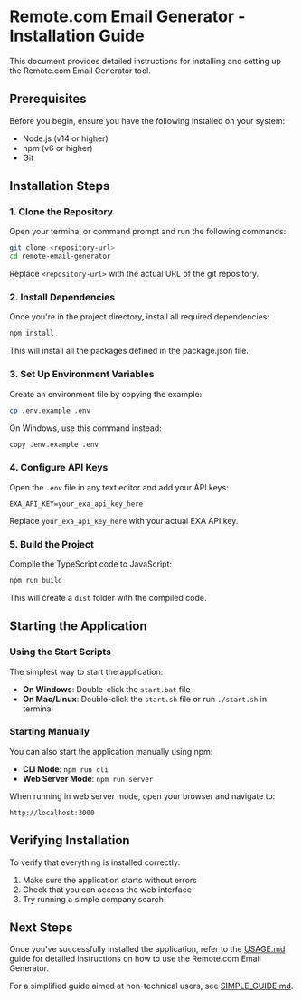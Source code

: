 # Remote.com Email Generator - Installation Guide

This document provides detailed instructions for installing and setting up the Remote.com Email Generator tool.

## Prerequisites

Before you begin, ensure you have the following installed on your system:

- Node.js (v14 or higher)
- npm (v6 or higher)
- Git

## Installation Steps

### 1. Clone the Repository

Open your terminal or command prompt and run the following commands:

```bash
git clone <repository-url>
cd remote-email-generator
```

Replace `<repository-url>` with the actual URL of the git repository.

### 2. Install Dependencies

Once you're in the project directory, install all required dependencies:

```bash
npm install
```

This will install all the packages defined in the package.json file.

### 3. Set Up Environment Variables

Create an environment file by copying the example:

```bash
cp .env.example .env
```

On Windows, use this command instead:
```bash
copy .env.example .env
```

### 4. Configure API Keys

Open the `.env` file in any text editor and add your API keys:

```
EXA_API_KEY=your_exa_api_key_here
```

Replace `your_exa_api_key_here` with your actual EXA API key.

### 5. Build the Project

Compile the TypeScript code to JavaScript:

```bash
npm run build
```

This will create a `dist` folder with the compiled code.

## Starting the Application

### Using the Start Scripts

The simplest way to start the application:

- **On Windows**: Double-click the `start.bat` file
- **On Mac/Linux**: Double-click the `start.sh` file or run `./start.sh` in terminal

### Starting Manually

You can also start the application manually using npm:

- **CLI Mode**: `npm run cli`
- **Web Server Mode**: `npm run server`

When running in web server mode, open your browser and navigate to:
```
http://localhost:3000
```

## Verifying Installation

To verify that everything is installed correctly:

1. Make sure the application starts without errors
2. Check that you can access the web interface
3. Try running a simple company search

## Next Steps

Once you've successfully installed the application, refer to the [USAGE.md](./docs/USAGE.md) guide for detailed instructions on how to use the Remote.com Email Generator.

For a simplified guide aimed at non-technical users, see [SIMPLE_GUIDE.md](./SIMPLE_GUIDE.md).